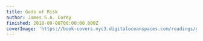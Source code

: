 ```yaml
---
title: Gods of Risk
author: James S.A. Corey
finished: 2018-09-08T00:00:00.000Z
coverImage: 'https://book-covers.nyc3.digitaloceanspaces.com/readings/gods-of-risk-01.jpg'
---
```

